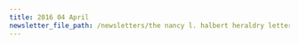 ```yaml
---
title: 2016 04 April
newsletter_file_path: /newsletters/the nancy l. halbert heraldry letter.pdf
---
```

